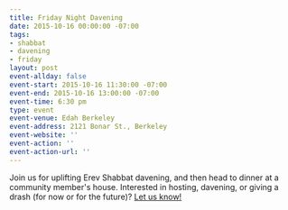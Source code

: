 ```yaml
---
title: Friday Night Davening
date: 2015-10-16 00:00:00 -07:00
tags:
- shabbat
- davening
- friday
layout: post
event-allday: false
event-start: 2015-10-16 11:30:00 -07:00
event-end: 2015-10-16 13:00:00 -07:00
event-time: 6:30 pm
type: event
event-venue: Edah Berkeley
event-address: 2121 Bonar St., Berkeley
event-website: ''
event-action: ''
event-action-url: ''
---
```


Join us for uplifting Erev Shabbat davening, and then head to dinner at a community member's house. Interested in hosting, davening, or giving a drash (for now or for the future)? [Let us know!](mailto:info@minyandafna.org)